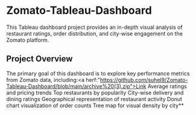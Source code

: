 # Zomato-Tableau-Dashboard
This Tableau dashboard project provides an in-depth visual analysis of restaurant ratings, order distribution, and city-wise engagement on the Zomato platform.
## Project Overview
The primary goal of this dashboard is to explore key performance metrics from Zomato data, including:<a herf:"https://github.com/suhel9/Zomato-Tableau-Dashboard/blob/main/archive%20(3).zip">Link</a>
Average ratings and pricing trends
Top restaurants by popularity
City-wise delivery and dining ratings
Geographical representation of restaurant activity
Donut chart visualization of order counts
Tree map for visual density by city** 

